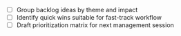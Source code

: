 - [ ] Group backlog ideas by theme and impact
- [ ] Identify quick wins suitable for fast-track workflow
- [ ] Draft prioritization matrix for next management session
